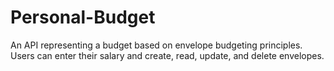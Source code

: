 # Personal-Budget
An API representing a budget based on envelope budgeting principles. Users can enter their salary and create, read, update, and delete envelopes.
